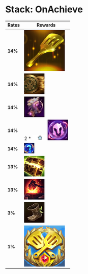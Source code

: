 # Stack: OnAchieve
| **Rates** | **Rewards**                                                                                                                    |
| -         | -                                                                                                                              |
| **14%**   | ![Spatula](../../tftitems/icon/set15/Components/Spatula.png)                                                                   |
| **14%**   | ![Gold](../../tftspecs/icon/rewards/Gold.png)                                                                                  |
| **14%**   | ![ArtifactAnvil](../../tftspecs/icon/rewards/ArtifactAnvil.png)                                                                |
| **14%**   | 2 * ![Unit_Star](../../tftspecs/icon/rewards/Champion_Star_1.png)![Unit_Cost](../../tftspecs/icon/rewards/Champion_Cost_4.png) |
| **14%**   | ![Component](../../tftspecs/icon/rewards/Component.jpg)                                                                        |
| **13%**   | ![lucky_chest](../../tftspecs/icon/rewards/lucky_chest.png)                                                                    |
| **13%**   | ![Reforger](../../tftspecs/icon/rewards/Reforger.png)                                                                          |
| **3%**    | ![Boot](../../tftspecs/icon/rewards/Boot.png)                                                                                  |
| **1%**    | ![TacticiansCrown](../../tftitems/icon/set15/Crown/ForceofNature.png)                                                          |
